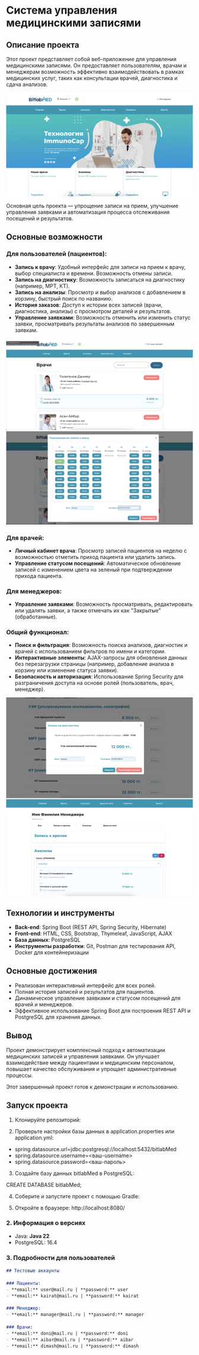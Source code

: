 # Система управления медицинскими записями

## Описание проекта
Этот проект представляет собой веб-приложение для управления медицинскими записями. Он предоставляет пользователям, врачам и менеджерам возможность эффективно взаимодействовать в рамках медицинских услуг, таких как консультации врачей, диагностика и сдача анализов.

![Описание изображения](screenshots/0.png)

Основная цель проекта — упрощение записи на прием, улучшение управления заявками и автоматизация процесса отслеживания посещений и результатов.

## Основные возможности

### Для пользователей (пациентов):
- **Запись к врачу**: Удобный интерфейс для записи на прием к врачу, выбор специалиста и времени. Возможность отмены записи.
- **Запись на диагностику**: Возможность записаться на диагностику (например, МРТ, КТ).
- **Запись на анализы**: Просмотр и выбор анализов с добавлением в корзину, быстрый поиск по названию.
- **История заказов**: Доступ к истории всех записей (врачи, диагностика, анализы) с просмотром деталей и результатов.
- **Управление заявками**: Возможность отменить или изменить статус заявки, просматривать результаты анализов по завершенным заявкам.

![Описание изображения](screenshots/1.png)
![Описание изображения](screenshots/2.png)



### Для врачей:
- **Личный кабинет врача**: Просмотр записей пациентов на неделю с возможностью отметить приход пациента или удалить запись.
- **Управление статусом посещений**: Автоматическое обновление записей с изменением цвета на зеленый при подтверждении прихода пациента.

### Для менеджеров:
- **Управление заявками**: Возможность просматривать, редактировать или удалять заявки, а также отмечать их как "Закрытые" (обработанные).

### Общий функционал:
- **Поиск и фильтрация**: Возможность поиска анализов, диагностик и врачей с использованием фильтров по имени и категории.
- **Интерактивные элементы**: AJAX-запросы для обновления данных без перезагрузки страницы (например, добавление анализа в корзину или изменение статуса заявки).
- **Безопасность и авторизация**: Использование Spring Security для разграничения доступа на основе ролей (пользователь, врач, менеджер).

![Описание изображения](screenshots/4.png)
![Описание изображения](screenshots/6.png)



## Технологии и инструменты
- **Back-end**: Spring Boot (REST API, Spring Security, Hibernate)
- **Front-end**: HTML, CSS, Bootstrap, Thymeleaf, JavaScript, AJAX
- **База данных**: PostgreSQL
- **Инструменты разработки**: Git, Postman для тестирования API, Docker для контейнеризации

## Основные достижения
- Реализован интерактивный интерфейс для всех ролей.
- Полная история записей и результатов для пациентов.
- Динамическое управление заявками и статусом посещений для врачей и менеджеров.
- Эффективное использование Spring Boot для построения REST API и PostgreSQL для хранения данных.

## Вывод
Проект демонстрирует комплексный подход к автоматизации медицинских записей и управления заявками. Он улучшает взаимодействие между пациентами и медицинским персоналом, повышает качество обслуживания и упрощает административные процессы.

Этот завершенный проект готов к демонстрации и использованию.




## Запуск проекта

1. Клонируйте репозиторий:

2. Проверьте настройки базы данных в application.properties или application.yml:

- spring.datasource.url=jdbc:postgresql://localhost:5432/bitlabMed
- spring.datasource.username=<ваш-username>
- spring.datasource.password=<ваш-пароль>

3. Создайте базу данных bitlabMed в PostgreSQL:

CREATE DATABASE bitlabMed;

4. Соберите и запустите проект с помощью Gradle:

5. Откройте в браузере: http://localhost:8080/



### 2. **Информация о версиях**  

- Java: **Java 22**
- PostgreSQL: 16.4

### 3. **Подробности для пользователей**  

```markdown
## Тестовые аккаунты

### Пациенты:
- **email:** user@mail.ru | **password:** user  
- **email:** kairat@mail.ru | **password:** kairat  

### Менеджер:
- **email:** manager@mail.ru | **password:** manager  

### Врачи:
- **email:** doni@mail.ru | **password:** doni  
- **email:** aibar@mail.ru | **password:** aibar  
- **email:** dimash@mail.ru | **password:** dimash  


